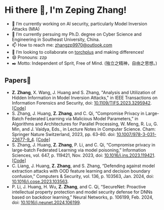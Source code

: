 # Hi there 👋, I'm Zeping Zhang!

- 🔭 I’m currently working on AI security, particularly Model Inversion Attacks (MIA)
- 🌱 I’m currently persuing my Ph.D. degree on Cyber Science and Engineering in Southeast University, China.
- 📫 How to reach me: zhangzp9970@outlook.com
- 👯 I’m looking to collaborate on [torchplus](https://github.com/zhangzp9970/torchplus) and making differences!
- 😄 Pronouns: zzp
- ✒️ Motto: Independent of Sprit, Free of Mind. (独立之精神，自由之思想。)

## Papers📃
- **Z. Zhang**, X. Wang, J. Huang and S. Zhang, "Analysis and Utilization of Hidden Information in Model Inversion Attacks," in IEEE Transactions on Information Forensics and Security, doi: [10.1109/TIFS.2023.3295942](https://doi.org/10.1109/TIFS.2023.3295942). [[Code](https://github.com/zhangzp9970/Amplified-MIA)]
- S. Zhang, J. Huang, **Z. Zhang**, and C. Qi, “Compromise Privacy in Large-Batch Federated Learning via Malicious Model Parameters,” in Algorithms and Architectures for Parallel Processing, W. Meng, R. Lu, G. Min, and J. Vaidya, Eds., in Lecture Notes in Computer Science. Cham: Springer Nature Switzerland, 2023, pp. 63–80. doi: [10.1007/978-3-031-22677-9_4](https://doi.org/10.1007/978-3-031-22677-9_4). [[Code]](https://github.com/skylineZSS/GIAvMP)
- S. Zhang, J. Huang, **Z. Zhang**, P. Li, and C. Qi, “Compromise privacy in large-batch Federated Learning via model poisoning,” Information Sciences, vol. 647, p. 119421, Nov. 2023, doi: [10.1016/j.ins.2023.119421](https://doi.org/10.1016/j.ins.2023.119421). [[Code]](https://github.com/skylineZSS/GIAvMP)
- C. Liang, J. Huang, **Z. Zhang**, and S. Zhang, “Defending against model extraction attacks with OOD feature learning and decision boundary confusion,” Computers & Security, vol. 136, p. 103563, Jan. 2024, doi: [10.1016/j.cose.2023.103563](https://doi.org/10.1016/j.cose.2023.103563).
- P. Li, J. Huang, H. Wu, **Z. Zhang**, and C. Qi, “SecureNet: Proactive intellectual property protection and model security defense for DNNs based on backdoor learning,” Neural Networks, p. 106199, Feb. 2024, doi: [10.1016/j.neunet.2024.106199](https://doi.org/10.1016/j.neunet.2024.106199).


